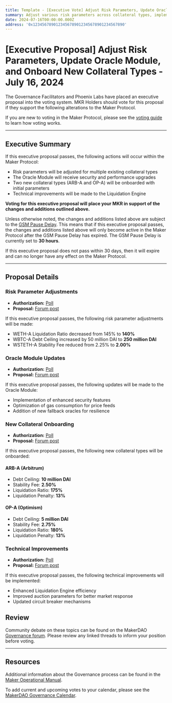 ```yaml
---
title: Template - [Executive Vote] Adjust Risk Parameters, Update Oracle Module, and Onboard New Collateral Types - July 16, 2024
summary: Adjust various risk parameters across collateral types, implement oracle module upgrades, and onboard two new collateral types with associated parameters.
date: 2024-07-16T00:00:00.000Z
address: '0x1234567890123456789012345678901234567890'
---
```


# [Executive Proposal] Adjust Risk Parameters, Update Oracle Module, and Onboard New Collateral Types - July 16, 2024

The Governance Facilitators and Phoenix Labs have placed an executive proposal into the voting system. MKR Holders should vote for this proposal if they support the following alterations to the Maker Protocol.

If you are new to voting in the Maker Protocol, please see the [voting guide](https://manual.makerdao.com/governance/voting-in-makerdao/on-chain-governance) to learn how voting works.

---

## Executive Summary

If this executive proposal passes, the following actions will occur within the Maker Protocol:

- Risk parameters will be adjusted for multiple existing collateral types
- The Oracle Module will receive security and performance upgrades
- Two new collateral types (ARB-A and OP-A) will be onboarded with initial parameters
- Technical improvements will be made to the Liquidation Engine

**Voting for this executive proposal will place your MKR in support of the changes and additions outlined above.**

Unless otherwise noted, the changes and additions listed above are subject to the [GSM Pause Delay](https://manual.makerdao.com/parameter-index/core/param-gsm-pause-delay). This means that if this executive proposal passes, the changes and additions listed above will only become active in the Maker Protocol after the GSM Pause Delay has expired. The GSM Pause Delay is currently set to **30 hours**.

If this executive proposal does not pass within 30 days, then it will expire and can no longer have any effect on the Maker Protocol.

---

## Proposal Details

### Risk Parameter Adjustments

- **Authorization:** [Poll](https://vote.makerdao.com/polling/example1)
- **Proposal:** [Forum post](https://forum.makerdao.com/example-risk-params)

If this executive proposal passes, the following risk parameter adjustments will be made:

- WETH-A Liquidation Ratio decreased from 145% to **140%**
- WBTC-A Debt Ceiling increased by 50 million DAI to **250 million DAI**
- WSTETH-A Stability Fee reduced from 2.25% to **2.00%**

### Oracle Module Updates

- **Authorization:** [Poll](https://vote.makerdao.com/polling/example2)
- **Proposal:** [Forum post](https://forum.makerdao.com/example-oracle)

If this executive proposal passes, the following updates will be made to the Oracle Module:

- Implementation of enhanced security features
- Optimization of gas consumption for price feeds
- Addition of new fallback oracles for resilience

### New Collateral Onboarding

- **Authorization:** [Poll](https://vote.makerdao.com/polling/example3)
- **Proposal:** [Forum post](https://forum.makerdao.com/example-collateral)

If this executive proposal passes, the following new collateral types will be onboarded:

#### ARB-A (Arbitrum)

- Debt Ceiling: **10 million DAI**
- Stability Fee: **2.50%**
- Liquidation Ratio: **175%**
- Liquidation Penalty: **13%**

#### OP-A (Optimism)

- Debt Ceiling: **5 million DAI**
- Stability Fee: **2.75%**
- Liquidation Ratio: **180%**
- Liquidation Penalty: **13%**

### Technical Improvements

- **Authorization:** [Poll](https://vote.makerdao.com/polling/example4)
- **Proposal:** [Forum post](https://forum.makerdao.com/example-technical)

If this executive proposal passes, the following technical improvements will be implemented:

- Enhanced Liquidation Engine efficiency
- Improved auction parameters for better market response
- Updated circuit breaker mechanisms

## Review

Community debate on these topics can be found on the MakerDAO [Governance forum](https://forum.makerdao.com/). Please review any linked threads to inform your position before voting.

---

## Resources

Additional information about the Governance process can be found in the [Maker Operational Manual](https://manual.makerdao.com).

To add current and upcoming votes to your calendar, please see the [MakerDAO Governance Calendar](https://manual.makerdao.com/makerdao/calendars/governance-calendar).
